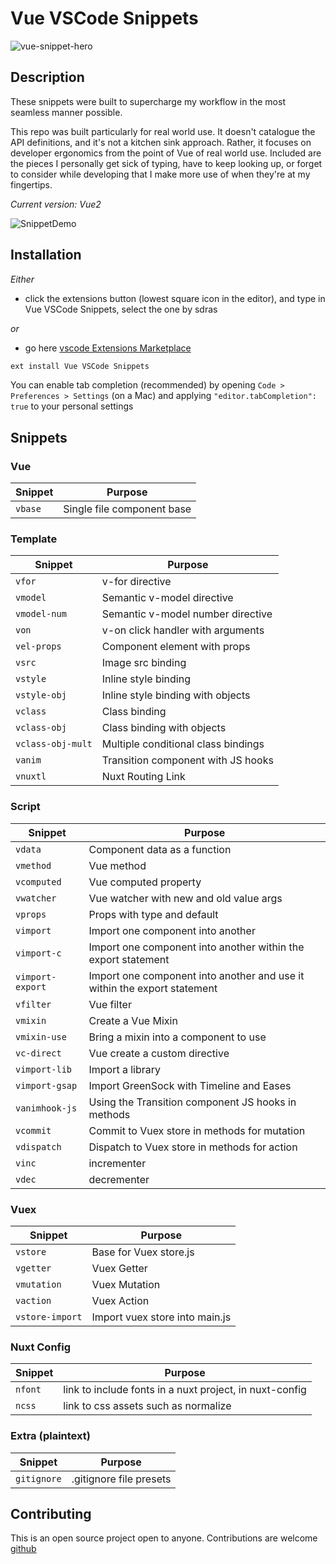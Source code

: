# Vue VSCode Snippets

 ![vue-snippet-hero](https://s3-us-west-2.amazonaws.com/s.cdpn.io/28963/vue-snippet-hero.gif)

## Description

These snippets were built to supercharge my workflow in the most seamless manner possible.

This repo was built particularly for real world use. It doesn't catalogue the API definitions, and it's not a kitchen sink approach. Rather, it focuses on developer ergonomics from the point of Vue of real world use. Included are the pieces I personally get sick of typing, have to keep looking up, or forget to consider while developing that I make more use of when they're at my fingertips. 

_Current version: Vue2_

![SnippetDemo](https://s3-us-west-2.amazonaws.com/s.cdpn.io/28963/SnippetDemo.gif)

## Installation

_Either_

* click the extensions button (lowest square icon in the editor), and type in Vue VSCode Snippets, select the one by sdras

_or_

* go here [vscode Extensions Marketplace](https://marketplace.visualstudio.com/items?itemName=sdras.vue-vscode-snippets)

```javascript
ext install Vue VSCode Snippets
```

You can enable tab completion (recommended) by opening `Code > Preferences > Settings` (on a Mac) and applying `"editor.tabCompletion": true` to your personal settings

## Snippets

### Vue

| Snippet                | Purpose             |
| ---------------------- | ------------------- |
| `vbase`                | Single file component base |

### Template

| Snippet                | Purpose             |
| ---------------------- | ------------------- |
| `vfor`                 | v-for directive |
| `vmodel`               | Semantic v-model directive |
| `vmodel-num`           | Semantic v-model number directive |
| `von`                  | v-on click handler with arguments |
| `vel-props`            | Component element with props |
| `vsrc`                 | Image src binding |
| `vstyle`               | Inline style binding |
| `vstyle-obj`           | Inline style binding with objects |
| `vclass`               | Class binding |
| `vclass-obj`           | Class binding with objects |
| `vclass-obj-mult`      | Multiple conditional class bindings |
| `vanim`                | Transition component with JS hooks |
| `vnuxtl`               | Nuxt Routing Link |

### Script

| Snippet                | Purpose             |
| ---------------------- | ------------------- |
| `vdata`                | Component data as a function |
| `vmethod`              | Vue method |
| `vcomputed`            | Vue computed property |
| `vwatcher`             | Vue watcher with new and old value args |
| `vprops`               | Props with type and default |
| `vimport`              | Import one component into another |
| `vimport-c`            | Import one component into another within the export statement |
| `vimport-export`       | Import one component into another and use it within the export statement |
| `vfilter`              | Vue filter |
| `vmixin`               | Create a Vue Mixin |
| `vmixin-use`           | Bring a mixin into a component to use |
| `vc-direct`            | Vue create a custom directive |
| `vimport-lib`          | Import a library |
| `vimport-gsap`         | Import GreenSock with Timeline and Eases |
| `vanimhook-js`         | Using the Transition component JS hooks in methods |
| `vcommit`              | Commit to Vuex store in methods for mutation |
| `vdispatch`            | Dispatch to Vuex store in methods for action |
| `vinc`                 | incrementer |
| `vdec`                 | decrementer |

### Vuex

| Snippet                | Purpose             |
| ---------------------- | ------------------- |
| `vstore`               | Base for Vuex store.js |
| `vgetter`              | Vuex Getter |
| `vmutation`            | Vuex Mutation |
| `vaction`              | Vuex Action |
| `vstore-import`        | Import vuex store into main.js |

### Nuxt Config

| Snippet                | Purpose             |
| ---------------------- | ------------------- |
| `nfont`                | link to include fonts in a nuxt project, in nuxt-config |
| `ncss`                 | link to css assets such as normalize |

### Extra (plaintext)

| Snippet                | Purpose             |
| ---------------------- | ------------------- |
| `gitignore`            | .gitignore file presets |


## Contributing
This is an open source project open to anyone. Contributions are welcome [github](https://github.com/sdras/vue-vscode-snippets) 

